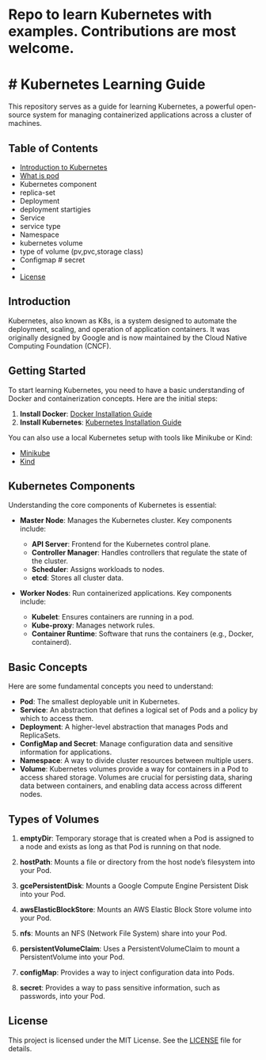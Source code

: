  # Repo to learn Kubernetes with examples. Contributions are most welcome.
 # # Kubernetes Learning Guide

This repository serves as a guide for learning Kubernetes, a powerful open-source system for managing containerized applications across a cluster of machines.

## Table of Contents

- [Introduction to Kubernetes](https://github.com/bhittaywad/kubernetes-basic/tree/main/01-kubernetes-intro%20%26%20architecture)
- [What is pod](https://github.com/bhittaywad/kubernetes-basic/tree/main/02-Pod)
- Kubernetes component
- replica-set
- Deployment
- deployment startigies
- Service
- service type
- Namespace
- kubernetes volume
- type of volume (pv,pvc,storage class)
- Configmap # secret
- 
- [License](#license)

## Introduction

Kubernetes, also known as K8s, is a system designed to automate the deployment, scaling, and operation of application containers. It was originally designed by Google and is now maintained by the Cloud Native Computing Foundation (CNCF).

## Getting Started

To start learning Kubernetes, you need to have a basic understanding of Docker and containerization concepts. Here are the initial steps:

1. **Install Docker**: [Docker Installation Guide](https://docs.docker.com/get-docker/)
2. **Install Kubernetes**: [Kubernetes Installation Guide](https://kubernetes.io/docs/setup/)

You can also use a local Kubernetes setup with tools like Minikube or Kind:
- [Minikube](https://minikube.sigs.k8s.io/docs/start/)
- [Kind](https://kind.sigs.k8s.io/docs/user/quick-start/)

## Kubernetes Components

Understanding the core components of Kubernetes is essential:

- **Master Node**: Manages the Kubernetes cluster. Key components include:
  - **API Server**: Frontend for the Kubernetes control plane.
  - **Controller Manager**: Handles controllers that regulate the state of the cluster.
  - **Scheduler**: Assigns workloads to nodes.
  - **etcd**: Stores all cluster data.
  
- **Worker Nodes**: Run containerized applications. Key components include:
  - **Kubelet**: Ensures containers are running in a pod.
  - **Kube-proxy**: Manages network rules.
  - **Container Runtime**: Software that runs the containers (e.g., Docker, containerd).

## Basic Concepts

Here are some fundamental concepts you need to understand:

- **Pod**: The smallest deployable unit in Kubernetes.
- **Service**: An abstraction that defines a logical set of Pods and a policy by which to access them.
- **Deployment**: A higher-level abstraction that manages Pods and ReplicaSets.
- **ConfigMap and Secret**: Manage configuration data and sensitive information for applications.
- **Namespace**: A way to divide cluster resources between multiple users.
- **Volume**:
Kubernetes volumes provide a way for containers in a Pod to access shared storage. Volumes are crucial for persisting data, sharing data between containers, and enabling data access across different nodes.

## Types of Volumes

1. **emptyDir**: Temporary storage that is created when a Pod is assigned to a node and exists as long as that Pod is running on that node.

2. **hostPath**: Mounts a file or directory from the host node’s filesystem into your Pod.

3. **gcePersistentDisk**: Mounts a Google Compute Engine Persistent Disk into your Pod.

4. **awsElasticBlockStore**: Mounts an AWS Elastic Block Store volume into your Pod.

5. **nfs**: Mounts an NFS (Network File System) share into your Pod.

6. **persistentVolumeClaim**: Uses a PersistentVolumeClaim to mount a PersistentVolume into your Pod.

7. **configMap**: Provides a way to inject configuration data into Pods.

8. **secret**: Provides a way to pass sensitive information, such as passwords, into your Pod.


## License

This project is licensed under the MIT License. See the [LICENSE](LICENSE) file for details.
